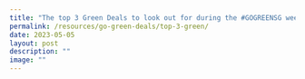 ```yaml
---
title: "The top 3 Green Deals to look out for during the #GOGREENSG week"
permalink: /resources/go-green-deals/top-3-green/
date: 2023-05-05
layout: post
description: ""
image: ""
---
```

